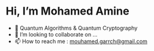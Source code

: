 # Hi, I’m Mohamed Amine

- 🌱 Quantum Algorithms & Quantum Cryptography
- 💞️ I’m looking to collaborate on ...
- 📫 How to reach me : mouhamed.garrch@gmail.com

<!---
Mouhamedaminegarrach/Mouhamedaminegarrach is a ✨ special ✨ repository because its `README.md` (this file) appears on your GitHub profile.
You can click the Preview link to take a look at your changes.
--->

